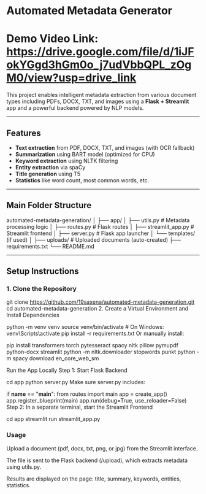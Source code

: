 #  Automated Metadata Generator
# Demo Video Link: https://drive.google.com/file/d/1iJFokYGgd3hGm0o_j7udVbbQPL_zOgM0/view?usp=drive_link

This project enables intelligent metadata extraction from various document types including PDFs, DOCX, TXT, and images using a **Flask + Streamlit** app and a powerful backend powered by NLP models.

---

## Features

-  **Text extraction** from PDF, DOCX, TXT, and images (with OCR fallback)
-  **Summarization** using BART model (optimized for CPU)
-  **Keyword extraction** using NLTK filtering
-  **Entity extraction** via spaCy
-  **Title generation** using T5
-  **Statistics** like word count, most common words, etc.

---

## Main Folder Structure

automated-metadata-generation/
│
├── app/
│ ├── utils.py # Metadata processing logic
│ ├── routes.py # Flask routes
│ ├── streamlit_app.py # Streamlit frontend
│ ├── server.py # Flask app launcher
│ └── templates/ (if used)
│
├── uploads/ # Uploaded documents (auto-created)
├── requirements.txt
└── README.md

---

##  Setup Instructions

### 1. Clone the Repository

git clone https://github.com/19saxena/automated-metadata-generation.git
cd automated-metadata-generation
2. Create a Virtual Environment and Install Dependencies

python -m venv venv
source venv/bin/activate         # On Windows: venv\Scripts\activate
pip install -r requirements.txt
Or manually install:

pip install transformers torch pytesseract spacy nltk pillow pymupdf python-docx streamlit
python -m nltk.downloader stopwords punkt
python -m spacy download en_core_web_sm

Run the App Locally
Step 1: Start Flask Backend

cd app
python server.py
Make sure server.py includes:

if __name__ == "__main__":
    from routes import main
    app = create_app()
    app.register_blueprint(main)
    app.run(debug=True, use_reloader=False)
Step 2: In a separate terminal, start the Streamlit Frontend

cd app
streamlit run streamlit_app.py
### Usage
Upload a document (pdf, docx, txt, png, or jpg) from the Streamlit interface.

The file is sent to the Flask backend (/upload), which extracts metadata using utils.py.

Results are displayed on the page: title, summary, keywords, entities, statistics.
